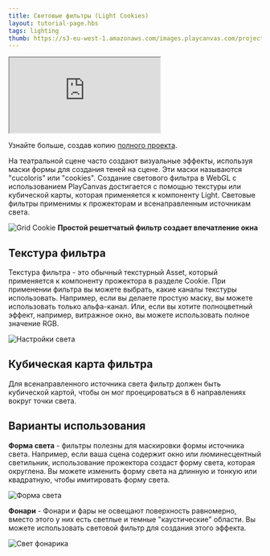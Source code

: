 ```yaml
---
title: Световые фильтры (Light Cookies)
layout: tutorial-page.hbs
tags: lighting
thumb: https://s3-eu-west-1.amazonaws.com/images.playcanvas.com/projects/12/409793/19BDEF-image-75.jpg
---
```


<iframe loading="lazy" src="https://playcanv.as/p/AGtssoOU/" title="Light Cookies"></iframe>

Узнайте больше, создав копию [полного проекта][1].

На театральной сцене часто создают визуальные эффекты, используя маски формы для создания теней на сцене. Эти маски называются "cucoloris" или "cookies". Создание светового фильтра в WebGL с использованием PlayCanvas достигается с помощью текстуры или кубической карты, которая применяется к компоненту Light. Световые фильтры применимы к прожекторам и всенаправленным источникам света.

![Grid Cookie][2]
**Простой решетчатый фильтр создает впечатление окна**

## Текстура фильтра

Текстура фильтра - это обычный текстурный Asset, который применяется к компоненту прожектора в разделе Cookie. При применении фильтра вы можете выбрать, какие каналы текстуры использовать. Например, если вы делаете простую маску, вы можете использовать только альфа-канал. Или, если вы хотите полноцветный эффект, например, витражное окно, вы можете использовать полное значение RGB.

![Настройки света][3]

## Кубическая карта фильтра

Для всенаправленного источника света фильтр должен быть кубической картой, чтобы он мог проецироваться в 6 направлениях вокруг точки света.

## Варианты использования

**Форма света** - фильтры полезны для маскировки формы источника света. Например, если ваша сцена содержит окно или люминесцентный светильник, использование прожектора создаст форму света, которая округлена. Вы можете изменить форму света на длинную и тонкую или квадратную, чтобы имитировать форму света.

![Форма света][5]

**Фонари** - Фонари и фары не освещают поверхность равномерно, вместо этого у них есть светлые и темные "каустические" области. Вы можете использовать световой фильтр для создания этого эффекта.

![Свет фонарика][4]

[1]: https://playcanvas.com/project/409793/overview/example-light-cookies
[2]: /images/tutorials/intermediate/light-cookies/window-cookie.jpg
[3]: /images/tutorials/intermediate/light-cookies/cookie-setting.jpg
[4]: /images/tutorials/intermediate/light-cookies/torch-cookie.jpg
[5]: /images/tutorials/intermediate/light-cookies/square-cookie.jpg

